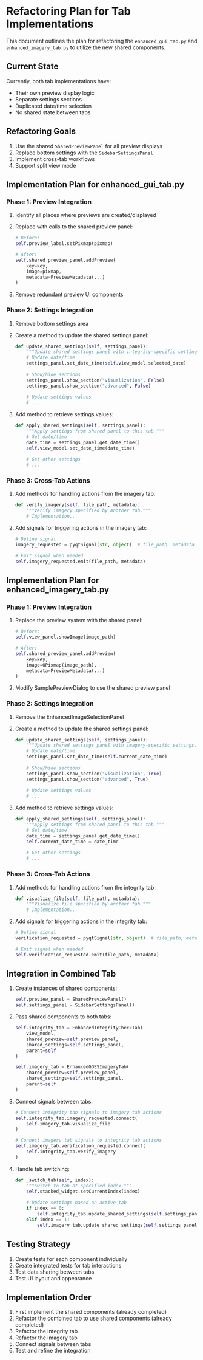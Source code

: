 # Refactoring Plan for Tab Implementations

This document outlines the plan for refactoring the `enhanced_gui_tab.py` and `enhanced_imagery_tab.py` to utilize the new shared components.

## Current State

Currently, both tab implementations have:
- Their own preview display logic
- Separate settings sections
- Duplicated date/time selection
- No shared state between tabs

## Refactoring Goals

1. Use the shared `SharedPreviewPanel` for all preview displays
2. Replace bottom settings with the `SidebarSettingsPanel`
3. Implement cross-tab workflows
4. Support split view mode

## Implementation Plan for enhanced_gui_tab.py

### Phase 1: Preview Integration

1. Identify all places where previews are created/displayed
2. Replace with calls to the shared preview panel:
   ```python
   # Before:
   self.preview_label.setPixmap(pixmap)
   
   # After:
   self.shared_preview_panel.addPreview(
       key=key,
       image=pixmap,
       metadata=PreviewMetadata(...)
   )
   ```

3. Remove redundant preview UI components

### Phase 2: Settings Integration

1. Remove bottom settings area
2. Create a method to update the shared settings panel:
   ```python
   def update_shared_settings(self, settings_panel):
       """Update shared settings panel with integrity-specific settings."""
       # Update date/time
       settings_panel.set_date_time(self.view_model.selected_date)
       
       # Show/hide sections
       settings_panel.show_section("visualization", False)
       settings_panel.show_section("advanced", False)
       
       # Update settings values
       # ...
   ```

3. Add method to retrieve settings values:
   ```python
   def apply_shared_settings(self, settings_panel):
       """Apply settings from shared panel to this tab."""
       # Get date/time
       date_time = settings_panel.get_date_time()
       self.view_model.set_date_time(date_time)
       
       # Get other settings
       # ...
   ```

### Phase 3: Cross-Tab Actions

1. Add methods for handling actions from the imagery tab:
   ```python
   def verify_imagery(self, file_path, metadata):
       """Verify imagery specified by another tab."""
       # Implementation...
   ```

2. Add signals for triggering actions in the imagery tab:
   ```python
   # Define signal
   imagery_requested = pyqtSignal(str, object)  # file_path, metadata
   
   # Emit signal when needed
   self.imagery_requested.emit(file_path, metadata)
   ```

## Implementation Plan for enhanced_imagery_tab.py

### Phase 1: Preview Integration

1. Replace the preview system with the shared panel:
   ```python
   # Before:
   self.view_panel.showImage(image_path)
   
   # After:
   self.shared_preview_panel.addPreview(
       key=key,
       image=QPixmap(image_path),
       metadata=PreviewMetadata(...)
   )
   ```

2. Modify SamplePreviewDialog to use the shared preview panel

### Phase 2: Settings Integration

1. Remove the EnhancedImageSelectionPanel
2. Create a method to update the shared settings panel:
   ```python
   def update_shared_settings(self, settings_panel):
       """Update shared settings panel with imagery-specific settings."""
       # Update date/time
       settings_panel.set_date_time(self.current_date_time)
       
       # Show/hide sections
       settings_panel.show_section("visualization", True)
       settings_panel.show_section("advanced", True)
       
       # Update settings values
       # ...
   ```

3. Add method to retrieve settings values:
   ```python
   def apply_shared_settings(self, settings_panel):
       """Apply settings from shared panel to this tab."""
       # Get date/time
       date_time = settings_panel.get_date_time()
       self.current_date_time = date_time
       
       # Get other settings
       # ...
   ```

### Phase 3: Cross-Tab Actions

1. Add methods for handling actions from the integrity tab:
   ```python
   def visualize_file(self, file_path, metadata):
       """Visualize file specified by another tab."""
       # Implementation...
   ```

2. Add signals for triggering actions in the integrity tab:
   ```python
   # Define signal
   verification_requested = pyqtSignal(str, object)  # file_path, metadata
   
   # Emit signal when needed
   self.verification_requested.emit(file_path, metadata)
   ```

## Integration in Combined Tab

1. Create instances of shared components:
   ```python
   self.preview_panel = SharedPreviewPanel()
   self.settings_panel = SidebarSettingsPanel()
   ```

2. Pass shared components to both tabs:
   ```python
   self.integrity_tab = EnhancedIntegrityCheckTab(
       view_model, 
       shared_preview=self.preview_panel,
       shared_settings=self.settings_panel,
       parent=self
   )
   
   self.imagery_tab = EnhancedGOESImageryTab(
       shared_preview=self.preview_panel,
       shared_settings=self.settings_panel,
       parent=self
   )
   ```

3. Connect signals between tabs:
   ```python
   # Connect integrity tab signals to imagery tab actions
   self.integrity_tab.imagery_requested.connect(
       self.imagery_tab.visualize_file
   )
   
   # Connect imagery tab signals to integrity tab actions
   self.imagery_tab.verification_requested.connect(
       self.integrity_tab.verify_imagery
   )
   ```

4. Handle tab switching:
   ```python
   def _switch_tab(self, index):
       """Switch to tab at specified index."""
       self.stacked_widget.setCurrentIndex(index)
       
       # Update settings based on active tab
       if index == 0:
           self.integrity_tab.update_shared_settings(self.settings_panel)
       elif index == 1:
           self.imagery_tab.update_shared_settings(self.settings_panel)
   ```

## Testing Strategy

1. Create tests for each component individually
2. Create integrated tests for tab interactions
3. Test data sharing between tabs
4. Test UI layout and appearance

## Implementation Order

1. First implement the shared components (already completed)
2. Refactor the combined tab to use shared components (already completed)
3. Refactor the integrity tab
4. Refactor the imagery tab
5. Connect signals between tabs
6. Test and refine the integration